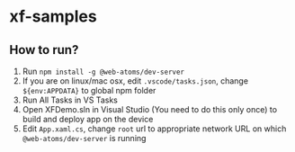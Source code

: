 # xf-samples

## How to run?
1. Run `npm install -g @web-atoms/dev-server`
2. If you are on linux/mac osx, edit `.vscode/tasks.json`, change `${env:APPDATA}` to global npm folder
3. Run All Tasks in VS Tasks
4. Open XFDemo.sln in Visual Studio (You need to do this only once) to build and deploy app on the device
5. Edit `App.xaml.cs`, change `root` url to appropriate network URL on which `@web-atoms/dev-server` is running
